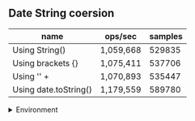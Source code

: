 ## Date String coersion

|name|ops/sec|samples|
|-|-|-|
|Using String()|1,059,668|529835|
|Using brackets {}|1,075,411|537706|
|Using '' + |1,070,893|535447|
|Using date.toString()|1,179,559|589780|


<details>
<summary>Environment</summary>

* __Machine:__ linux x64 | 4 vCPUs | 15.2GB Mem
* __Run:__ Thu May 09 2024 21:16:16 GMT+0000 (Coordinated Universal Time)
</details>

<!--
{"environment":{"platform":"linux","arch":"x64","cpus":4,"totalMemory":15.245216369628906},"benchmarks":[{"name":"Using String()","opsSec":1059668.8894669074,"samples":529835},{"name":"Using brackets {}","opsSec":1075411.1740841265,"samples":537706},{"name":"Using '' + ","opsSec":1070893.3296208044,"samples":535447},{"name":"Using date.toString()","opsSec":1179559.240364094,"samples":589780}]}-->
